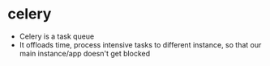 # celery
- Celery is a task queue
- It offloads time, process intensive tasks to different instance, so that our main instance/app doesn't get blocked
